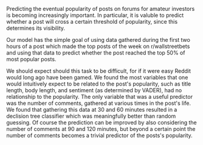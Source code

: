 Predicting the eventual popularity of posts on forums for amateur investors is becoming increasingly important. In particular, it is valuble to predict whether a post will cross a certain threshold of popularity, since this determines its visibility.

Our model has the simple goal of using data gathered during the first two hours of a post which made the top posts of the week on r/wallstreetbets and using that data to predict whether the post reached the top 50% of most popular posts.

We should expect should this task to be difficult, for if it were easy Reddit would long ago have been gamed. We found the most variables that one would intuitively expect to be related to the post's popularity, such as title length, body length, and sentiment (as determined by VADER), had no relationship to the popularity. The only variable that was a useful predictor was the number of comments, gathered at various times in the post's life. We found that gathering this data at 30 and 60 minutes resulted in a declision tree classifier which was meaningfully better than random guessing. Of course the prediction can be improved by also considering the number of comments at 90 and 120 minutes, but beyond a certain point the number of comments becomes a trivial predictor of the posts's popularity.
